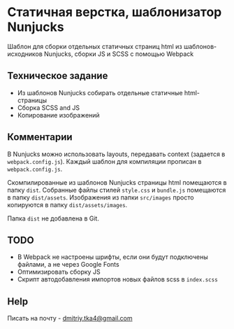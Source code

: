 # Статичная верстка, шаблонизатор Nunjucks

Шаблон для сборки отдельных статичных страниц html из шаблонов-исходников Nunjucks,
сборки JS и SCSS с помощью Webpack

## Техническое задание

* Из шаблонов Nunjucks собирать отдельные статичные html-страницы
* Сборка SCSS and JS
* Копирование изображений

## Комментарии

В Nunjucks можно использовать layouts, передавать context (задается в `webpack.config.js`).
Каждый шаблон для компиляции прописан в `webpack.config.js`.

Скомпилированные из шаблонов Nunjucks страницы html помещаются в папку `dist`.
Собранные файлы стилей `style.css` и `bundle.js` помещаются в папку `dist/assets`.
Изображения из папки `src/images` просто копируются в папку `dist/assets/images`.

Папка `dist` не добавлена в Git.

## TODO

* В Webpack не настроены шрифты, если они будут подключены файлами, а не через Google Fonts
* Оптимизировать сборку JS
* Скрипт автодобавления импортов новых файлов scss в `index.scss`

## Help

Писать на почту - dmitriy.tka4@gmail.com
